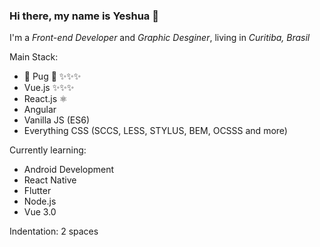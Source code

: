 ### Hi there, my name is Yeshua 👋

I'm a *Front-end Developer* and *Graphic Desginer*, living in *Curitiba, Brasil*

Main Stack:
- 🐶 Pug 🐶 ✨✨✨
- Vue.js  ✨✨✨
- React.js ⚛️
- Angular
- Vanilla JS (ES6)
- Everything CSS (SCCS, LESS, STYLUS, BEM, OCSSS and more)

Currently learning:
- Android Development
- React Native
- Flutter
- Node.js
- Vue 3.0

Indentation: 2 spaces

<!--
**yexx/yexx** is a ✨ _special_ ✨ repository because its `README.md` (this file) appears on your GitHub profile.

Here are some ideas to get you started:

- 🔭 I’m currently working on ...
- 🌱 I’m currently learning ...
- 👯 I’m looking to collaborate on ...
- 🤔 I’m looking for help with ...
- 💬 Ask me about ...
- 📫 How to reach me: ...
- 😄 Pronouns: ...
- ⚡ Fun fact: ...
-->
